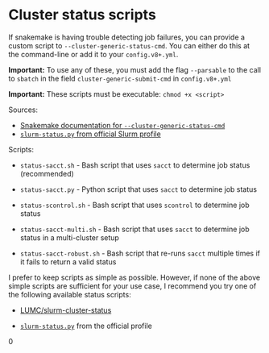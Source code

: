 # Cluster status scripts

If snakemake is having trouble detecting job failures, you can provide a custom
script to `--cluster-generic-status-cmd`. You can either do this at the command-line or add
it to your `config.v8+.yml`.

**Important:** To use any of these, you must add the flag `--parsable` to the
call to `sbatch` in the field `cluster-generic-submit-cmd` in `config.v8+.yml`

**Important:** These scripts must be executable: `chmod +x <script>`

Sources:

* [Snakemake documentation for `--cluster-generic-status-cmd`][cluster-status]
* [`slurm-status.py` from official Slurm profile][slurm-status.py]

Scripts:

* `status-sacct.sh` - Bash script that uses `sacct` to determine job status
  (recommended)

* `status-sacct.py` - Python script that uses `sacct` to determine job status

* `status-scontrol.sh` - Bash script that uses `scontrol` to determine job
  status

* `status-sacct-multi.sh` - Bash script that uses `sacct` to determine job
  status in a multi-cluster setup

* `status-sacct-robust.sh` - Bash script that re-runs `sacct` multiple times if
  it fails to return a valid status

I prefer to keep scripts as simple as possible. However, if none of the above
simple scripts are sufficient for your use case, I recommend you try one of the
following available status scripts:

* [LUMC/slurm-cluster-status](https://github.com/LUMC/slurm-cluster-status)

* [`slurm-status.py`][slurm-status.py] from the official profile

[cluster-status]: https://snakemake.readthedocs.io/en/stable/tutorial/additional_features.html#cluster-or-cloud-execution
[slurm-status.py]: https://github.com/Snakemake-Profiles/slurm/blob/master/%7B%7Bcookiecutter.profile_name%7D%7D/slurm-status.py
0
